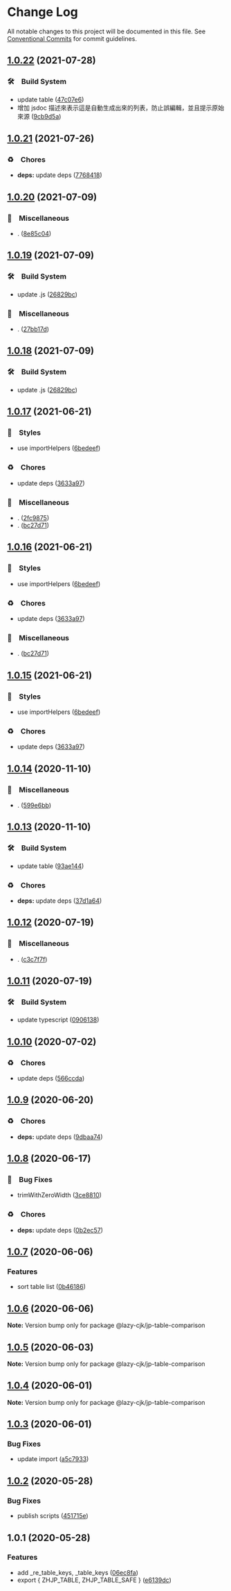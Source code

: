 # Change Log

All notable changes to this project will be documented in this file.
See [Conventional Commits](https://conventionalcommits.org) for commit guidelines.

## [1.0.22](https://github.com/bluelovers/ws-regexp/compare/@lazy-cjk/jp-table-comparison@1.0.21...@lazy-cjk/jp-table-comparison@1.0.22) (2021-07-28)


### 🛠　Build System

* update table ([47c07e6](https://github.com/bluelovers/ws-regexp/commit/47c07e69e18dd317a7cadf19db694434aa6c6df4))
* 增加 jsdoc 描述來表示這是自動生成出來的列表，防止誤編輯，並且提示原始來源 ([9cb9d5a](https://github.com/bluelovers/ws-regexp/commit/9cb9d5a9b5e5b86ee5705b68af8655b19e2f8830))





## [1.0.21](https://github.com/bluelovers/ws-regexp/compare/@lazy-cjk/jp-table-comparison@1.0.20...@lazy-cjk/jp-table-comparison@1.0.21) (2021-07-26)


### ♻️　Chores

* **deps:** update deps ([7768418](https://github.com/bluelovers/ws-regexp/commit/776841897b19d2d4b3d4a6800c81247652e438d3))





## [1.0.20](https://github.com/bluelovers/ws-regexp/compare/@lazy-cjk/jp-table-comparison@1.0.19...@lazy-cjk/jp-table-comparison@1.0.20) (2021-07-09)


### 🔖　Miscellaneous

* . ([8e85c04](https://github.com/bluelovers/ws-regexp/commit/8e85c04a9cb7622ef865a383107dbc9ec2f512b4))





## [1.0.19](https://github.com/bluelovers/ws-regexp/compare/@lazy-cjk/jp-table-comparison@1.0.17...@lazy-cjk/jp-table-comparison@1.0.19) (2021-07-09)


### 🛠　Build System

* update .js ([26829bc](https://github.com/bluelovers/ws-regexp/commit/26829bcd9557c28497ac40f4b5c7648593ebaca4))


### 🔖　Miscellaneous

* . ([27bb17d](https://github.com/bluelovers/ws-regexp/commit/27bb17d92d4e39c46f04ab7de9b357fce9667642))





## [1.0.18](https://github.com/bluelovers/ws-regexp/compare/@lazy-cjk/jp-table-comparison@1.0.17...@lazy-cjk/jp-table-comparison@1.0.18) (2021-07-09)


### 🛠　Build System

* update .js ([26829bc](https://github.com/bluelovers/ws-regexp/commit/26829bcd9557c28497ac40f4b5c7648593ebaca4))





## [1.0.17](https://github.com/bluelovers/ws-regexp/compare/@lazy-cjk/jp-table-comparison@1.0.14...@lazy-cjk/jp-table-comparison@1.0.17) (2021-06-21)


### 💎　Styles

* use importHelpers ([6bedeef](https://github.com/bluelovers/ws-regexp/commit/6bedeefcb325c049cbdfaf3ba3fc3afa7140893d))


### ♻️　Chores

* update deps ([3633a97](https://github.com/bluelovers/ws-regexp/commit/3633a97e8014049c163d860dc07d3a5e0d02416f))


### 🔖　Miscellaneous

* . ([2fc9875](https://github.com/bluelovers/ws-regexp/commit/2fc9875ea48136c70e1dee845d4e1b14eca184a9))
* . ([bc27d71](https://github.com/bluelovers/ws-regexp/commit/bc27d71024cd06e308b59ba93b08dec6d074996b))





## [1.0.16](https://github.com/bluelovers/ws-regexp/compare/@lazy-cjk/jp-table-comparison@1.0.14...@lazy-cjk/jp-table-comparison@1.0.16) (2021-06-21)


### 💎　Styles

* use importHelpers ([6bedeef](https://github.com/bluelovers/ws-regexp/commit/6bedeefcb325c049cbdfaf3ba3fc3afa7140893d))


### ♻️　Chores

* update deps ([3633a97](https://github.com/bluelovers/ws-regexp/commit/3633a97e8014049c163d860dc07d3a5e0d02416f))


### 🔖　Miscellaneous

* . ([bc27d71](https://github.com/bluelovers/ws-regexp/commit/bc27d71024cd06e308b59ba93b08dec6d074996b))





## [1.0.15](https://github.com/bluelovers/ws-regexp/compare/@lazy-cjk/jp-table-comparison@1.0.14...@lazy-cjk/jp-table-comparison@1.0.15) (2021-06-21)


### 💎　Styles

* use importHelpers ([6bedeef](https://github.com/bluelovers/ws-regexp/commit/6bedeefcb325c049cbdfaf3ba3fc3afa7140893d))


### ♻️　Chores

* update deps ([3633a97](https://github.com/bluelovers/ws-regexp/commit/3633a97e8014049c163d860dc07d3a5e0d02416f))





## [1.0.14](https://github.com/bluelovers/ws-regexp/compare/@lazy-cjk/jp-table-comparison@1.0.13...@lazy-cjk/jp-table-comparison@1.0.14) (2020-11-10)


### 🔖　Miscellaneous

* . ([599e6bb](https://github.com/bluelovers/ws-regexp/commit/599e6bb14bb2694b92edc63b005f682e13474697))





## [1.0.13](https://github.com/bluelovers/ws-regexp/compare/@lazy-cjk/jp-table-comparison@1.0.12...@lazy-cjk/jp-table-comparison@1.0.13) (2020-11-10)


### 🛠　Build System

* update table ([93ae144](https://github.com/bluelovers/ws-regexp/commit/93ae144ff1e11707b933f608bffa18b6bd3d32b0))


### ♻️　Chores

* **deps:** update deps ([37d1a64](https://github.com/bluelovers/ws-regexp/commit/37d1a64a224cce19d5a738d1f64f45c60f8af31a))





## [1.0.12](https://github.com/bluelovers/ws-regexp/compare/@lazy-cjk/jp-table-comparison@1.0.11...@lazy-cjk/jp-table-comparison@1.0.12) (2020-07-19)


### 🔖　Miscellaneous

* . ([c3c7f7f](https://github.com/bluelovers/ws-regexp/commit/c3c7f7fc30adc9cd3fc116cc5cf11a0cc0911e16))





## [1.0.11](https://github.com/bluelovers/ws-regexp/compare/@lazy-cjk/jp-table-comparison@1.0.10...@lazy-cjk/jp-table-comparison@1.0.11) (2020-07-19)


### 🛠　Build System

* update typescript ([0906138](https://github.com/bluelovers/ws-regexp/commit/09061382af8b98173cadd92adf736d744c74575d))





## [1.0.10](https://github.com/bluelovers/ws-regexp/compare/@lazy-cjk/jp-table-comparison@1.0.9...@lazy-cjk/jp-table-comparison@1.0.10) (2020-07-02)


### ♻️　Chores

* update deps ([566ccda](https://github.com/bluelovers/ws-regexp/commit/566ccdaeb828cbaf6c53f8a4d926e97c857bd6bb))





## [1.0.9](https://github.com/bluelovers/ws-regexp/compare/@lazy-cjk/jp-table-comparison@1.0.8...@lazy-cjk/jp-table-comparison@1.0.9) (2020-06-20)


### ♻️　Chores

* **deps:** update deps ([9dbaa74](https://github.com/bluelovers/ws-regexp/commit/9dbaa74bed5efd27fc705547b91efc893991b492))





## [1.0.8](https://github.com/bluelovers/ws-regexp/compare/@lazy-cjk/jp-table-comparison@1.0.7...@lazy-cjk/jp-table-comparison@1.0.8) (2020-06-17)


### 🐛　Bug Fixes

* trimWithZeroWidth ([3ce8810](https://github.com/bluelovers/ws-regexp/commit/3ce88103716ff26de36e8948798e4e5ffe57bb21))


### ♻️　Chores

* **deps:** update deps ([0b2ec57](https://github.com/bluelovers/ws-regexp/commit/0b2ec5783f4514928be8e090e2cad5a30f9ff50b))





## [1.0.7](https://github.com/bluelovers/ws-regexp/compare/@lazy-cjk/jp-table-comparison@1.0.6...@lazy-cjk/jp-table-comparison@1.0.7) (2020-06-06)


### Features

* sort table list ([0b46186](https://github.com/bluelovers/ws-regexp/commit/0b4618615e62430ec7a433abe3dc61c69c792686))





## [1.0.6](https://github.com/bluelovers/ws-regexp/compare/@lazy-cjk/jp-table-comparison@1.0.5...@lazy-cjk/jp-table-comparison@1.0.6) (2020-06-06)

**Note:** Version bump only for package @lazy-cjk/jp-table-comparison





## [1.0.5](https://github.com/bluelovers/ws-regexp/compare/@lazy-cjk/jp-table-comparison@1.0.4...@lazy-cjk/jp-table-comparison@1.0.5) (2020-06-03)

**Note:** Version bump only for package @lazy-cjk/jp-table-comparison





## [1.0.4](https://github.com/bluelovers/ws-regexp/compare/@lazy-cjk/jp-table-comparison@1.0.3...@lazy-cjk/jp-table-comparison@1.0.4) (2020-06-01)

**Note:** Version bump only for package @lazy-cjk/jp-table-comparison





## [1.0.3](https://github.com/bluelovers/ws-regexp/compare/@lazy-cjk/jp-table-comparison@1.0.2...@lazy-cjk/jp-table-comparison@1.0.3) (2020-06-01)


### Bug Fixes

* update import ([a5c7933](https://github.com/bluelovers/ws-regexp/commit/a5c793384d3ea224c1ddd9336276577092e10933))





## [1.0.2](https://github.com/bluelovers/ws-regexp/compare/@lazy-cjk/jp-table-comparison@1.0.1...@lazy-cjk/jp-table-comparison@1.0.2) (2020-05-28)


### Bug Fixes

* publish scripts ([451715e](https://github.com/bluelovers/ws-regexp/commit/451715e30be91b07a6f27c81075df6850814aed6))





## 1.0.1 (2020-05-28)


### Features

* add _re_table_keys, _table_keys ([06ec8fa](https://github.com/bluelovers/ws-regexp/commit/06ec8fadc46ba3b93ce38a796ff1460c5d9c8944))
* export { ZHJP_TABLE, ZHJP_TABLE_SAFE } ([e6139dc](https://github.com/bluelovers/ws-regexp/commit/e6139dc14d4e2da350d817ce9708125629b55c95))
